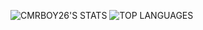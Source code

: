 ![CMRBOY26'S STATS](https://github-readme-stats-weld-mu-74.vercel.app//api?username=Cmrboy26&show_icons=true&theme=transparent)
![TOP LANGUAGES](https://github-readme-stats-weld-mu-74.vercel.app/api/top-langs/?username=Cmrboy26&langs_count=8&show_icons=true&theme=transparent)

<!--
**Cmrboy26/Cmrboy26** is a ✨ _special_ ✨ repository because its `README.md` (this file) appears on your GitHub profile.

Here are some ideas to get you started:

- 🔭 I’m currently working on ...
- 🌱 I’m currently learning ...
- 👯 I’m looking to collaborate on ...
- 🤔 I’m looking for help with ...
- 💬 Ask me about ...
- 📫 How to reach me: ...
- 😄 Pronouns: ...
- ⚡ Fun fact: ...
-->
